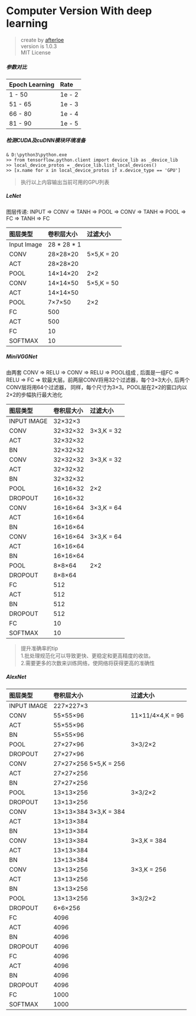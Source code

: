 Computer Version With deep learning
===
> create by [afterloe](605728727@qq.com)  
> version is 1.0.3  
> MIT License

##### 参数对比

| Epoch Learning | Rate
| :----- | :---------
| 1 - 50 | 1e - 2
| 51 - 65 | 1e - 3
| 66 - 80 | 1e - 4
| 81 - 90 | 1e - 5

##### 检测CUDA及cuDNN模块环境准备
```shell script
& D:\python3\python.exe
>> from tensorflow.python.client import device_lib as _device_lib
>> local_device_protos = _device_lib.list_local_devices()
>> [x.name for x in local_device_protos if x.device_type == 'GPU']
```
> 执行以上内容输出当前可用的GPU列表

##### LeNet
图层传递: INPUT => CONV => TANH => POOL => CONV => TANH => POOL => FC => TANH => FC

 | 图层类型 | 卷积层大小 | 过滤大小
 | :----- | :--------- | :----
 | Input Image | 28 * 28 * 1 | 
 | CONV | 28×28×20 | 5×5,K = 20
 | ACT | 28×28×20
 | POOL | 14×14×20 | 2×2
 | CONV | 14×14×50 | 5×5,K = 50
 | ACT | 14×14×50
 | POOL | 7×7×50 | 2×2
 | FC | 500
 | ACT | 500
 | FC | 10
 | SOFTMAX | 10

##### MiniVGGNet
由两套 CONV => RELU => CONV => RELU => POOL组成
, 后面是一组FC => RELU => FC => 软最大层。前两层CONV将用32个过滤器，每个3×3大小, 后两个CONV层将用64个过滤器，
同样，每个尺寸为3×3。POOL层在2×2的窗口内以2×2的步幅执行最大池化

 | 图层类型 | 卷积层大小 | 过滤大小
 | :----- | :--------- | :----
 | INPUT IMAGE | 32×32×3 |
 | CONV | 32×32×32 | 3×3,K = 32
 | ACT | 32×32×32
 | BN | 32×32×32
 | CONV | 32×32×32 | 3×3,K = 32
 | ACT | 32×32×32
 | BN | 32×32×32
 | POOL | 16×16×32 | 2×2
 | DROPOUT | 16×16×32
 | CONV | 16×16×64 | 3×3,K = 64
 | ACT | 16×16×64
 | BN | 16×16×64
 | CONV | 16×16×64 | 3×3,K = 64
 | ACT | 16×16×64
 | BN | 16×16×64
 | POOL | 8×8×64 | 2×2
 | DROPOUT | 8×8×64
 | FC | 512 |
 | ACT | 512 |
 | BN | 512 |
 | DROPOUT | 512 |
 | FC | 10 |
 | SOFTMAX | 10 | 

> 提升准确率的tip  
> 1.批处理规范化可以导致更快、更稳定和更高精度的收敛。   
> 2.需要更多的次数来训练网络，使网络将获得更高的准确性

##### AlexNet
| 图层类型 | 卷积层大小 | 过滤大小
| :----- | :--------- | :----
| INPUT IMAGE | 227×227×3
| CONV | 55×55×96 | 11×11/4×4,K = 96
| ACT | 55×55×96
| BN | 55×55×96
| POOL | 27×27×96 | 3×3/2×2
| DROPOUT | 27×27×96
| CONV | 27×27×256 5×5,K = 256
| ACT | 27×27×256
| BN | 27×27×256
| POOL | 13×13×256 | 3×3/2×2
| DROPOUT | 13×13×256
| CONV | 13×13×384 3×3,K = 384
| ACT | 13×13×384
| BN | 13×13×384
| CONV | 13×13×384 | 3×3,K = 384
| ACT | 13×13×384
| BN | 13×13×384
| CONV | 13×13×256 | 3×3,K = 256
| ACT | 13×13×256
| BN | 13×13×256
| POOL | 13×13×256 | 3×3/2×2
| DROPOUT | 6×6×256
| FC | 4096
| ACT | 4096
| BN | 4096
| DROPOUT | 4096
| FC | 4096
| ACT | 4096
| BN | 4096
| DROPOUT | 4096
| FC | 1000
| SOFTMAX | 1000